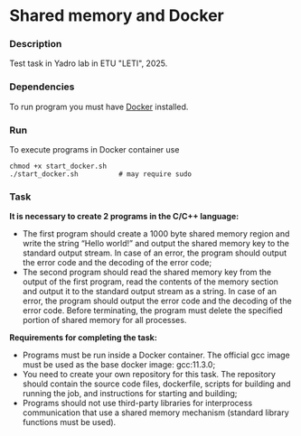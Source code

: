 # Shared memory and Docker

### Description
Test task in Yadro lab in ETU "LETI", 2025.

### Dependencies
To run program you must have [Docker](https://docs.docker.com/engine/install/ubuntu/) installed.

### Run
To execute programs in Docker container use
```
chmod +x start_docker.sh
./start_docker.sh          # may require sudo
```


### Task

**It is necessary to create 2 programs in the C/C++ language:**
- The first program should create a 1000 byte shared memory region and write the string “Hello world!” and
output the shared memory key to the standard output stream. In case of an error, the program should output the error code and the decoding of the error code;
- The second program should read the shared memory key from the output of the first program, read the contents of the memory section and output it to the
standard output stream as a string. In case of an error, the program should output the error code and the decoding of the error code.
Before terminating, the program must delete the specified portion of shared memory for all processes.
 
**Requirements for completing the task:**
- Programs must be run inside a Docker container. The official gcc image must be used as the base docker image: gcc:11.3.0;
- You need to create your own repository for this task. The repository should contain the source code files, dockerfile, scripts for building and running the job, and instructions for starting and building;
- Programs should not use third-party libraries for interprocess communication that use a shared memory mechanism (standard library functions must be used).
